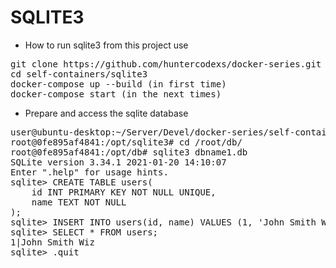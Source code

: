 # SQLITE3

- How to run sqlite3 from this project use

<pre>
git clone https://github.com/huntercodexs/docker-series.git .
cd self-containers/sqlite3
docker-compose up --build (in first time)
docker-compose start (in the next times)
</pre>

- Prepare and access the sqlite database

<pre>
user@ubuntu-desktop:~/Server/Devel/docker-series/self-containers/sqlite3$ docker exec -it sqlite3 /bin/bash
root@0fe895af4841:/opt/sqlite3# cd /root/db/
root@0fe895af4841:/opt/db# sqlite3 dbname1.db
SQLite version 3.34.1 2021-01-20 14:10:07
Enter ".help" for usage hints.
sqlite> CREATE TABLE users(
    id INT PRIMARY KEY NOT NULL UNIQUE,
    name TEXT NOT NULL
);
sqlite> INSERT INTO users(id, name) VALUES (1, 'John Smith Wiz');
sqlite> SELECT * FROM users;
1|John Smith Wiz
sqlite> .quit
</pre>